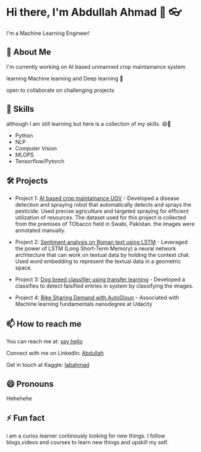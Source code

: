 <!--
**iabahmad/iabahmad** is a ✨ _special_ ✨ repository because its `README.md` (this file) appears on your GitHub profile.

Here are some ideas to get you started:

- 🔭 I’m currently working on ...
- 🌱 I’m currently learning ...
- 👯 I’m looking to collaborate on ...
- 🤔 I’m looking for help with ...
- 💬 Ask me about ...
- 📫 How to reach me: ...
- 😄 Pronouns: ...
- ⚡ Fun fact: ...
-->


# Hi there, I'm Abdullah Ahmad 👋 :eyeglasses:

I'm a Machine Learning Engineer!

## 🚀 About Me
I'm currently working on AI based unmanned crop maintainance system

learning Machine learning and Deep learning 🔭

open to collaborate on challenging projects 

## 👯 Skills
although I am still learning but here is a collection of my skills. 😄🌱
- Python
- NLP
- Computer Vision
- MLOPS
- Tensorflow/Pytorch

## 🛠️ Projects
- Project 1: [AI based crop maintainance UGV](https://github.com/Ali4real/AI-based-crop-maintenance-system) - Developed a disease detection and spraying robot that automatically detects and sprays the pesticide. 
Used precise agriculture and targeted spraying for efficient utilization of resources. The dataset used for this project is collected from the premises of TObacco field in Swabi, Pakistan. the images were annotated manually.


- Project 2: [Sentiment analysis on Roman text using LSTM](https://www.kaggle.com/code/iabahmad19/sentiment-analysis-lstm) - Leveraged the power of LSTM (Long Short-Term Memory) a neural network architecture that can work on textual data by holding the context chat. 
Used word embedding to represent the textual data in a geometric space.


- Project 3: [Dog breed classifier using transfer learning](https://github.com/iabahmad/pre-trained-image-classifier-to-identify-do-breeds) - Developed a classifies to detect falsified entries in system by classifying the images.


- Project 4: [Bike Sharing Demand with AutoGloun](https://graduation.udacity.com/confirm/e/b9f6292c-ee8f-11ed-8ddc-57f019dd3d3a) - Associated with Machine learning fundamentals nanodegree at Udacity

## 📫 How to reach me
You can reach me at: [say hello](abdullahrashad3@gmail.com)

Connect with me on LinkedIn: [Abdullah](www.linkedin.com/in/iabahmad19)

Get in touch at Kaggle: [Iabahmad](https://www.kaggle.com/iabahmad19)

## 😄 Pronouns
Hehehehe

## ⚡ Fun fact
i am a curios learner continously looking for new things. I follow blogs,videos and courses to learn new things and upskill my self.